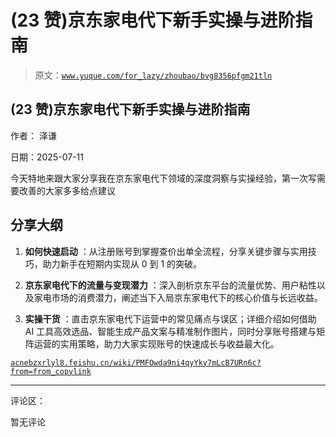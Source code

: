 # (23 赞)京东家电代下新手实操与进阶指南

> 原文：[`www.yuque.com/for_lazy/zhoubao/bvg8356pfgm21tln`](https://www.yuque.com/for_lazy/zhoubao/bvg8356pfgm21tln)

## (23 赞)京东家电代下新手实操与进阶指南

作者： 泽谦

日期：2025-07-11

今天特地来跟大家分享我在京东家电代下领域的深度洞察与实操经验，第一次写需要改善的大家多多给点建议

## 分享大纲

1.  **如何快速启动** ：从注册账号到掌握查价出单全流程，分享关键步骤与实用技巧，助力新手在短期内实现从 0 到 1 的突破。

2.  **京东家电代下的流量与变现潜力** ：深入剖析京东平台的流量优势、用户粘性以及家电市场的消费潜力，阐述当下入局京东家电代下的核心价值与长远收益。

3.  **实操干货** ：直击京东家电代下运营中的常见痛点与误区；详细介绍如何借助 AI 工具高效选品、智能生成产品文案与精准制作图片，同时分享账号搭建与矩阵运营的实用策略，助力大家实现账号的快速成长与收益最大化。

[`acnebzxrlyl8.feishu.cn/wiki/PMFOwda9ni4qyYky7mLcB7URn6c?from=from_copylink`](https://acnebzxrlyl8.feishu.cn/wiki/PMFOwda9ni4qyYky7mLcB7URn6c?from=from_copylink)

* * *

评论区：

暂无评论